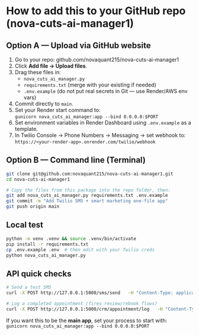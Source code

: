 # How to add this to your GitHub repo (nova-cuts-ai-manager1)

## Option A — Upload via GitHub website
1) Go to your repo: github.com/novaquant215/nova-cuts-ai-manager1
2) Click **Add file → Upload files**.
3) Drag these files in:
   - `nova_cuts_ai_manager.py`
   - `requirements.txt` (merge with your existing if needed)
   - `.env.example` (do not put real secrets in Git — use Render/AWS env vars)
4) Commit directly to `main`.
5) Set your Render start command to:  
   `gunicorn nova_cuts_ai_manager:app --bind 0.0.0.0:$PORT`
6) Set environment variables in Render Dashboard using `.env.example` as a template.
7) In Twilio Console → Phone Numbers → Messaging → set webhook to:  
   `https://<your-render-app>.onrender.com/twilio/webhook`

## Option B — Command line (Terminal)
```bash
git clone git@github.com:novaquant215/nova-cuts-ai-manager1.git
cd nova-cuts-ai-manager1

# Copy the files from this package into the repo folder, then:
git add nova_cuts_ai_manager.py requirements.txt .env.example
git commit -m "Add Twilio SMS + smart marketing one-file app"
git push origin main
```

## Local test
```bash
python -m venv .venv && source .venv/bin/activate
pip install -r requirements.txt
cp .env.example .env  # then edit with your Twilio creds
python nova_cuts_ai_manager.py
```

## API quick checks
```bash
# Send a test SMS
curl -X POST http://127.0.0.1:5000/sms/send   -H "Content-Type: application/json" -H "X-API-Key: supersecret"   -d '{"to":"+17035550123","body":"Test from NOVA Cuts ✅"}'

# Log a completed appointment (fires review/rebook flows)
curl -X POST http://127.0.0.1:5000/crm/appointment/log   -H "Content-Type: application/json" -H "X-API-Key: supersecret"   -d '{"phone":"+17035550123","start_time":"2025-09-09T15:30:00Z","end_time":"2025-09-09T16:05:00Z","service":"Haircut+Beard","status":"completed"}'
```

If you want this to be the **main app**, set your process to start with:  
`gunicorn nova_cuts_ai_manager:app --bind 0.0.0.0:$PORT`

